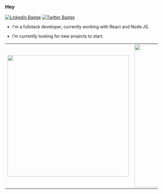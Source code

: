 ### Hey

[![Linkedin Badge](https://img.shields.io/badge/-LinkedIn-blue?style=flat-square&logo=Linkedin&logoColor=white&link=https://www.linkedin.com/in/heitor-carneiro/)](https://www.linkedin.com/in/heitor-carneiro/)  [![Twitter Badge](https://img.shields.io/badge/-Twitter-1ca0f1?style=flat-square&labelColor=1ca0f1&logo=twitter&logoColor=white&link=https://twitter.com/hcarneiroo)](https://twitter.com/hcarneiroo)



- I'm a fullstack developer, currently working with React and Node.JS.

- I’m currently looking for new projects to start.

  

<center>
  <table>
    <tr>
        <td><img width="400px" align="left" src="https://github-readme-stats.vercel.app/api/top-langs/?username=heitorc1&hide=html&layout=compact&theme=tokyonight" /></td>
        <td><img width="470px" align="left" src="https://github-readme-stats.vercel.app/api?username=heitorc1&theme=tokyonight" /></td>
    </tr>   
  </table>
</center>

